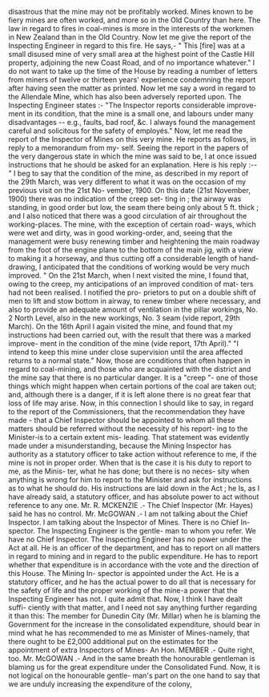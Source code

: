 disastrous that the mine may not be profitably worked. Mines known to be fiery mines are often worked, and more so in the Old Country than here. The law in regard to fires in coal-mines is more in the interests of the workmen in New Zealand than in the Old Country. Now let me give the report of the Inspecting Engineer in regard to this fire. He says,- " This [fire] was at a small disused mine of very small area at the highest point of the Castle Hill property, adjoining the new Coast Road, and of no importance whatever." I do not want to take up the time of the House by reading a number of letters from miners of twelve or thirteen years' experience condemning the report after having seen the matter as printed. Now let me say a word in regard to the Allendale Mine, which has also been adversely reported upon. The Inspecting Engineer states :- "The Inspector reports considerable improve- ment in its condition, that the mine is a small one, and labours under many disadvantages -- e.g., faults, bad roof, &c. I always found the management careful and solicitous for the safety of employés." Now, let me read the report of the Inspector of Mines on this very mine. He reports as follows, in reply to a memorandum from my- self. Seeing the report in the papers of the very dangerous state in which the mine was said to be, I at once issued instructions that he should be asked for an explanation. Here is his reply :-- " I beg to say that the condition of the mine, as described in my report of the 29th March, was very different to what it was on the occasion of my previous visit on the 21st No- vember, 1900. On this date (21st November, 1900) there was no indication of the creep set- ting in ; the airway was standing, in good order but low, the seam there being only about 5 ft. thick ; and I also noticed that there was a good circulation of air throughout the working-places. The mine, with the exception of certain road- ways, which were wet and dirty, was in good working-order, and, seeing that the management were busy renewing timber and heightening the main roadway from the foot of the engine plane to the bottom of the main jig, with a view to making it a horseway, and thus cutting off a considerable length of hand-drawing, I anticipated that the conditions of working would be very much improved. " On the 21st March, when I next visited the mine, I found that, owing to the creep, my anticipations of an improved condition of mat- ters had not been realised. I notified the pro- prietors to put on a double shift of men to lift and stow bottom in airway, to renew timber where necessary, and also to provide an adequate amount of ventilation in the pillar workings, No. 2 North Level, also in the new workings, No. 3 seam (vide report, 29th March). On the 16th April I again visited the mine, and found that my instructions had been carried out, with the result that there was a marked improve- ment in the condition of the mine (vide report, 17th April)." "I intend to keep this mine under close supervision until the area affected returns to a normal state." Now, those are conditions that often happen in regard to coal-mining, and those who are acquainted with the district and the mine say that there is no particular danger. It is a "creep "- one of those things which might happen when certain portions of the coal are taken out; and, although there is a danger, if it is left alone there is no great fear that loss of life may arise. Now, in this connection I should like to say, in regard to the report of the Commissioners, that the recommendation they have made - that a Chief Inspector should be appointed to whom all these matters should be referred without the necessity of his report- ing to the Minister-is to a certain extent mis- leading. That statement was evidently made under a misunderstanding, because the Mining Inspector has authority as a statutory officer to take action without reference to me, if the mine is not in proper order. When that is the case it is his duty to report to me, as the Minis- ter, what he has done; but there is no neces- sity when anything is wrong for him to report to the Minister and ask for instructions as to what he should do. His instructions are laid down in the Act ; he Is, as I have already said, a statutory officer, and has absolute power to act without reference to any one. Mr. R. MCKENZIE .- The Chief Inspector (Mr. Hayes) said he has no control. Mr. McGOWAN .- I am not talking about the Chief Inspector. I am talking about the Inspector of Mines. There is no Chief In- spector. The Inspecting Engineer is the gentle- man to whom you refer. We have no Chief Inspector. The Inspecting Engineer has no power under the Act at all. He is an officer of the department, and has to report on all matters in regard to mining and in regard to the public expenditure. He has to report whether that expenditure is in accordance with the vote and the direction of this House. The Mining In- spector is appointed under the Act. He is a statutory officer, and he has the actual power to do all that is necessary for the safety of life and the proper working of the mine-a power that the Inspecting Engineer has not. I quite admit that. Now, I think I have dealt suffi- ciently with that matter, and I need not say anything further regarding it than this: The member for Dunedin City (Mr. Millar) when he is blaming the Government for the increase in the consolidated expenditure, should bear in mind what he has recommended to me as Minister of Mines-namely, that there ought to be £2,000 additional put on the estimates for the appointment of extra Inspectors of Mines- An Hon. MEMBER .- Quite right, too. Mr. McGOWAN .- And in the same breath the honourable gentleman is blaming us for the great expenditure under the Consolidated Fund. Now, it is not logical on the honourable gentle- man's part on the one hand to say that we are unduly increasing the expenditure of the colony, 